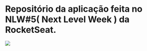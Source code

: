 # Repositório da aplicação feita no NLW#5( Next Level Week ) da RocketSeat.
<img src="https://cdn.discordapp.com/attachments/769283146251632683/836046646709190686/unknown.png">
